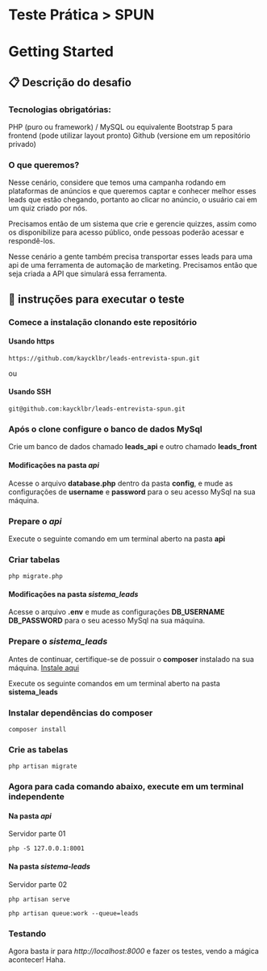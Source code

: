 # Teste Prática > SPUN
# Getting Started

## :clipboard: Descrição do desafio
### Tecnologias obrigatórias:
PHP (puro ou framework) / MySQL ou equivalente
Bootstrap 5 para frontend (pode utilizar layout pronto)
Github (versione em um repositório privado)

### O que queremos?
Nesse cenário, considere que temos uma campanha rodando em plataformas de anúncios e que queremos captar e conhecer melhor esses leads que estão chegando, portanto ao clicar no anúncio, o usuário cai em um quiz criado por nós.

Precisamos então de um sistema que crie e gerencie quizzes, assim como os disponibilize para acesso público, onde pessoas poderão acessar e respondê-los.

Nesse cenário a gente também precisa transportar esses leads para uma api de uma ferramenta de automação de marketing. Precisamos então que seja criada a API que simulará essa ferramenta.

## :hammer: instruções para executar o teste

### Comece a instalação clonando este repositório

#### Usando https
```
https://github.com/kaycklbr/leads-entrevista-spun.git
```
ou

#### Usando SSH
```
git@github.com:kaycklbr/leads-entrevista-spun.git
```

### Após o clone configure o banco de dados MySql

Crie um banco de dados chamado **leads_api** e outro chamado **leads_front**

#### Modificações na pasta _api_

Acesse o arquivo **database.php** dentro da pasta **config**, e mude as configurações de **username** e **password** para o seu acesso MySql na sua máquina.

### Prepare o _api_

Execute o seguinte comando em um terminal aberto na pasta **api**

### Criar tabelas
```
php migrate.php
```

#### Modificações na pasta _sistema_leads_

Acesse o arquivo **.env** e mude as configurações **DB_USERNAME** **DB_PASSWORD**  para o seu acesso MySql na sua máquina.

### Prepare o _sistema_leads_

Antes de continuar, certifique-se de possuir o **composer** instalado na sua máquina. [Instale aqui](https://getcomposer.org/doc/00-intro.md)

Execute os seguinte comandos em um terminal aberto na pasta **sistema_leads**

### Instalar dependências do composer
```
composer install
```

### Crie as tabelas
```
php artisan migrate
```


### Agora para cada comando abaixo, execute em um terminal independente


#### Na pasta _api_

Servidor parte 01
```
php -S 127.0.0.1:8001
```

#### Na pasta _sistema-leads_
Servidor parte 02
```
php artisan serve
```
```
php artisan queue:work --queue=leads
```

### Testando

Agora basta ir para _http://localhost:8000_ e fazer os testes, vendo a mágica acontecer! Haha.